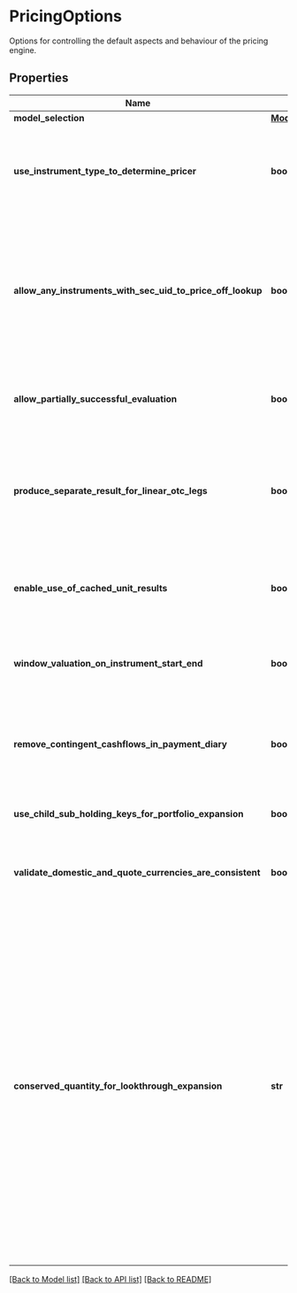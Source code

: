 # PricingOptions

Options for controlling the default aspects and behaviour of the pricing engine.

## Properties
Name | Type | Description | Notes
------------ | ------------- | ------------- | -------------
**model_selection** | [**ModelSelection**](ModelSelection.md) |  | [optional] 
**use_instrument_type_to_determine_pricer** | **bool** | If true then use the instrument type to set the default instrument pricer  This applies where no more specific set of overrides are provided on a per-vendor and instrument basis. | [optional] 
**allow_any_instruments_with_sec_uid_to_price_off_lookup** | **bool** | By default, one would not expect to price and exotic instrument, i.e. an instrument with a complicated  instrument definition simply through looking up a price as there should be a better way of evaluating it.  To override that behaviour and allow lookup for a price from the instrument identifier(s), set this to true. | [optional] 
**allow_partially_successful_evaluation** | **bool** | If true then a failure in task evaluation doesn&#39;t cause overall failure.  results will be returned where they succeeded and annotation elsewhere | [optional] 
**produce_separate_result_for_linear_otc_legs** | **bool** | If true (default), when pricing an Fx-Forward or Interest Rate Swap, Future and other linearly separable products, product two results, one for each leg  rather than a single line result with the amalgamated/summed pv from both legs. | [optional] 
**enable_use_of_cached_unit_results** | **bool** | If true, when pricing using a model or for an instrument that supports use of intermediate cached-results, use them.  Default is that this caching is turned off. | [optional] 
**window_valuation_on_instrument_start_end** | **bool** | If true, when valuing an instrument outside the period where it is &#39;alive&#39; (the start-maturity window) it will return a valuation of zero | [optional] 
**remove_contingent_cashflows_in_payment_diary** | **bool** | When creating a payment diary, should contingent cash payments (e.g. from exercise of a swaption into a swap) be included or not.  i.e. Is exercise or default being assumed to happen or not. | [optional] 
**use_child_sub_holding_keys_for_portfolio_expansion** | **bool** | Should fund constituents inherit subholding keys from the parent subholding keyb | [optional] 
**validate_domestic_and_quote_currencies_are_consistent** | **bool** | Do we validate that the instrument domestic currency matches the quote currency (unless unknown/zzz) when using lookup pricing. | [optional] 
**conserved_quantity_for_lookthrough_expansion** | **str** | When performing lookthrough portfolio expansion with ScalingMethodology set to \&quot;Sum\&quot; or \&quot;AbsoluteSum\&quot;,  the quantity specified here will be conserved and apportioned to lookthrough constituents.  For example, an equal-weighting index with 100 constituents can be modelled as a reference portfolio with 1% weights on each equity.  When expanding a $9000 holding of that index into its constituents while conserving PV, we end up with $90 of each equity.  The number of units of each equity held is then implied.  Note that conservation of one quantity may imply non-conservation of others, especially when some constituents are OTCs.                Allowed values are: \&quot;PV\&quot; (default), \&quot;Exposure\&quot;. | [optional] 

[[Back to Model list]](../README.md#documentation-for-models) [[Back to API list]](../README.md#documentation-for-api-endpoints) [[Back to README]](../README.md)


